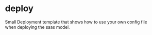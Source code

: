 # deploy
Small Deployment template that shows how to use your own config file when deploying the saas model.
